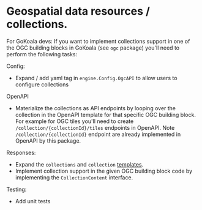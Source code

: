 # Geospatial data resources / collections.

For GoKoala devs: If you want to implement collections support in one of the OGC building blocks 
in GoKoala (see `ogc` package) you'll need to perform the following tasks:

Config:
- Expand / add yaml tag in `engine.Config.OgcAPI` to allow users to configure collections

OpenAPI
- Materialize the collections as API endpoints by looping over the collection in the OpenAPI template 
  for that specific OGC building block. For example for OGC tiles you'll need to 
  create `/collection/{collectionId}/tiles` endpoints in OpenAPI. Note `/collection/{collectionId}` endpoint
  are already implemented in OpenAPI by this package.

Responses:
- Expand the `collections` and `collection` [templates](./templates). 
- Implement collection support in the given OGC building block code by implementing the `CollectionContent` interface.

Testing:
- Add unit tests

